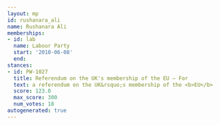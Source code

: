 ```yaml
---
layout: mp
id: rushanara_ali
name: Rushanara Ali
memberships:
- id: lab
  name: Labour Party
  start: '2010-06-08'
  end: 
stances:
- id: PW-1027
  title: Referendum on the UK's membership of the EU — For
  text: a referendum on the UK&rsquo;s membership of the <b>EU</b>
  score: 123.0
  max_score: 300
  num_votes: 18
autogenerated: true
---
```

